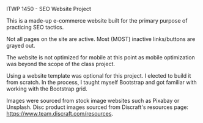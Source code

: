 ITWP 1450 - SEO Website Project

This is a made-up e-commerce website built for the primary purpose of practicing SEO tactics.

Not all pages on the site are active. Most (MOST) inactive links/buttons are grayed out.

The website is not optimized for mobile at this point as mobile optimization was beyond the scope of the class project.

Using a website template was optional for this project. I elected to build it from scratch. In the process, I taught myself Bootstrap and got familiar with working with the Bootstrap grid.

Images were sourced from stock image websites such as Pixabay or Unsplash. Disc product images sourced from Discraft's resources page: https://www.team.discraft.com/resources. 
